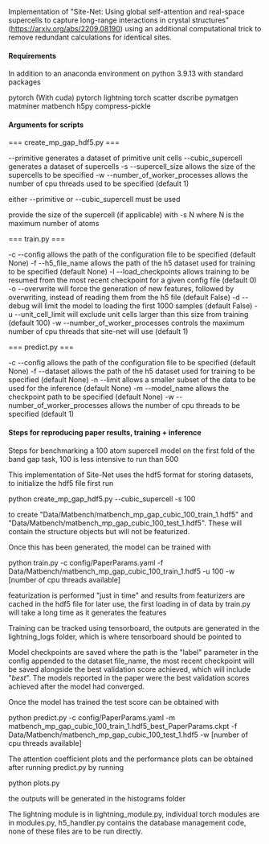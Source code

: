 Implementation of "Site-Net: Using global self-attention and real-space supercells to capture long-range interactions in crystal structures" (https://arxiv.org/abs/2209.08190) using an additional computational trick to remove redundant calculations for identical sites. 

#### Requirements ####

In addition to an anaconda environment on python 3.9.13 with standard packages

pytorch (With cuda)
pytorch lightning
torch scatter
dscribe
pymatgen
matminer
matbench
h5py
compress-pickle
#### Arguments for scripts ####

=== create_mp_gap_hdf5.py ===

--primitive generates a dataset of primitive unit cells
--cubic_supercell generates a dataset of supercells
-s --supercell_size allows the size of the supercells to be specified
-w --number_of_worker_processes allows the number of cpu threads used to be specified (default 1)

either --primitive or --cubic_supercell must be used

provide the size of the supercell (if applicable) with -s N where N is the maximum number of atoms

=== train.py ===

-c --config allows the path of the configuration file to be specified (default None)
-f --h5_file_name allows the path of the h5 dataset used for training to be specified (default None)
-l --load_checkpoints allows training to be resumed from the most recent checkpoint for a given config file (default 0)
-o --overwrite will force the generation of new features, followed by overwriting, instead of reading them from the h5 file (default False)
-d --debug will limit the model to loading the first 1000 samples (default False)
-u --unit_cell_limit will exclude unit cells larger than this size from training (default 100)
-w --number_of_worker_processes controls the maximum number of cpu threads that site-net will use (default 1)

=== predict.py ===

-c --config allows the path of the configuration file to be specified (default None)
-f --dataset allows the path of the h5 dataset used for training to be specified (default None)
-n --limit allows a smaller subset of the data to be used for the inference (default None)
-m --model_name allows the checkpoint path to be specified (default None)
-w --number_of_worker_processes allows the number of cpu threads to be specified (default 1)
#### Steps for reproducing paper results, training + inference ####

Steps for benchmarking a 100 atom supercell model on the first fold of the band gap task, 100 is less intensive to run than 500

This implementation of Site-Net uses the hdf5 format for storing datasets, to initialize the hdf5 file first run

python create_mp_gap_hdf5.py --cubic_supercell -s 100

to create "Data/Matbench/matbench_mp_gap_cubic_100_train_1.hdf5" and "Data/Matbench/matbench_mp_gap_cubic_100_test_1.hdf5". These will contain the structure objects but will not be featurized.

Once this has been generated, the model can be trained with

python train.py -c config/PaperParams.yaml -f Data/Matbench/matbench_mp_gap_cubic_100_train_1.hdf5 -u 100 -w [number of cpu threads available]

featurization is performed "just in time" and results from featurizers are cached in the hdf5 file for later use, the first loading in of data by train.py will take a long time as it generates the features

Training can be tracked using tensorboard, the outputs are generated in the lightning_logs folder, which is where tensorboard should be pointed to

Model checkpoints are saved where the path is the "label" parameter in the config appended to the dataset file_name, the most recent checkpoint will be saved alongside the best validation score achieved, which will include "_best_". The models reported in the paper were the best validation scores achieved after the model had converged.

Once the model has trained the test score can be obtained with

python predict.py -c config/PaperParams.yaml -m matbench_mp_gap_cubic_100_train_1.hdf5_best_PaperParams.ckpt -f Data/Matbench/matbench_mp_gap_cubic_100_test_1.hdf5 -w [number of cpu threads available]

The attention coefficient plots and the performance plots can be obtained after running predict.py by running

python plots.py

the outputs will be generated in the histograms folder

The lightning module is in lightning_module.py, individual torch modules are in modules.py, h5_handler.py contains the database management code, none of these files are to be run directly.
